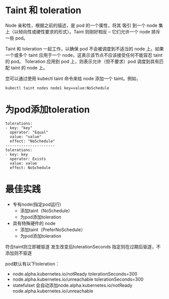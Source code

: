 # Taint 和 toleration

Node 亲和性，根据之前的描述，是 pod 的一个属性，将其 吸引 到一个 node 集上（以倾向性或硬性要求的形式）。Taint 则刚好相反 – 它们允许一个 node 排斥 一些 pod。

Taint 和 toleration 一起工作，以确保 pod 不会被调度到不适当的 node 上。如果一个或多个 taint 应用于一个 node，这表示该节点不应该接受任何不能容忍 taint 的 pod。 Toleration 应用到 pod 上，则表示允许（但不要求）pod 调度到具有匹配 taint 的 node 上。

您可以通过使用 kubectl taint 命令来给 node 添加一个 taint。例如，

```
kubectl taint nodes node1 key=value:NoSchedule
```

# 为pod添加toleration

```
tolerations: 
- key: "key"
  operator: "Equal"
  value: "value"
  effect: "NoSchedule"
----------------------
tolerations: 
- key: key
  operator: Exists
  value: value
  effect: NoSchedule

```

# 最佳实践

- 专有node(指定pod运行)
  - 添加taint（NoSchedule）
  - 为pod添加toleration
- 具有特殊硬件的 node 
  - 添加taint（PreferNoSchedule）
  - 为pod添加toleration

符合taint则立即被驱逐
发生改变后tolerationSeconds 指定则在过期后驱逐，不添加则不驱逐

pod默认有以下toleration：
- node.alpha.kubernetes.io/notReady tolerationSeconds=300
- node.alpha.kubernetes.io/unreachable tolerationSeconds=300
- statefulset 会自动添加node.alpha.kubernetes.io/notReady node.alpha.kubernetes.io/unreachable